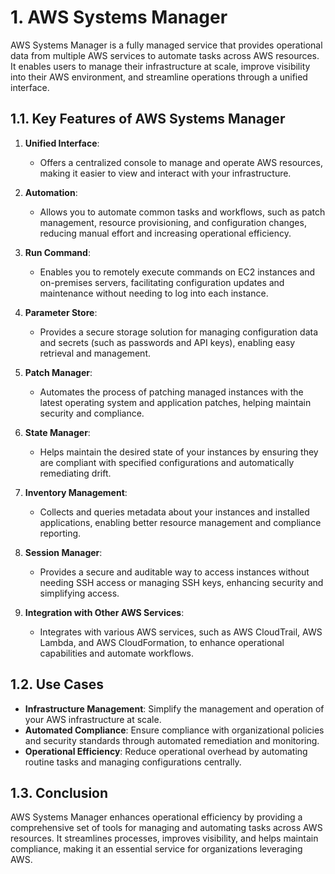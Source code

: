# 1. AWS Systems Manager

AWS Systems Manager is a fully managed service that provides operational data from multiple AWS services to automate tasks across AWS resources. It enables users to manage their infrastructure at scale, improve visibility into their AWS environment, and streamline operations through a unified interface.

## 1.1. Key Features of AWS Systems Manager

1. **Unified Interface**:

   - Offers a centralized console to manage and operate AWS resources, making it easier to view and interact with your infrastructure.

2. **Automation**:

   - Allows you to automate common tasks and workflows, such as patch management, resource provisioning, and configuration changes, reducing manual effort and increasing operational efficiency.

3. **Run Command**:

   - Enables you to remotely execute commands on EC2 instances and on-premises servers, facilitating configuration updates and maintenance without needing to log into each instance.

4. **Parameter Store**:

   - Provides a secure storage solution for managing configuration data and secrets (such as passwords and API keys), enabling easy retrieval and management.

5. **Patch Manager**:

   - Automates the process of patching managed instances with the latest operating system and application patches, helping maintain security and compliance.

6. **State Manager**:

   - Helps maintain the desired state of your instances by ensuring they are compliant with specified configurations and automatically remediating drift.

7. **Inventory Management**:

   - Collects and queries metadata about your instances and installed applications, enabling better resource management and compliance reporting.

8. **Session Manager**:

   - Provides a secure and auditable way to access instances without needing SSH access or managing SSH keys, enhancing security and simplifying access.

9. **Integration with Other AWS Services**:
   - Integrates with various AWS services, such as AWS CloudTrail, AWS Lambda, and AWS CloudFormation, to enhance operational capabilities and automate workflows.

## 1.2. Use Cases

- **Infrastructure Management**: Simplify the management and operation of your AWS infrastructure at scale.
- **Automated Compliance**: Ensure compliance with organizational policies and security standards through automated remediation and monitoring.
- **Operational Efficiency**: Reduce operational overhead by automating routine tasks and managing configurations centrally.

## 1.3. Conclusion

AWS Systems Manager enhances operational efficiency by providing a comprehensive set of tools for managing and automating tasks across AWS resources. It streamlines processes, improves visibility, and helps maintain compliance, making it an essential service for organizations leveraging AWS.
